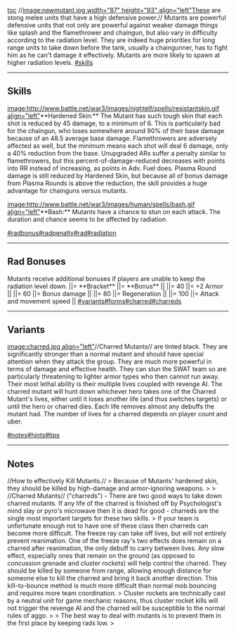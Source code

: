 [toc](toc "wikilink") //[image:newmutant.jpg width="87" height="93"
align="left"These](image:newmutant.jpg_width="87"_height="93"_align="left" "wikilink")
are stong melee units that have a high defensive power.// Mutants are
powerful defensive units that not only are powerful against weaker
damage things like splash and the flamethrower and chaingun, but also
vary in difficulty according to the radiation level. They are indeed
huge priorities for long range units to take down before the tank,
usually a chaingunner, has to fight him as he can't damage it
effectively. Mutants are more likely to spawn at higher radiation
levels. [\#skills](#skills "wikilink")

------------------------------------------------------------------------

## Skills

[image:<http://www.battle.net/war3/images/nightelf/spells/resistantskin.gif>
align="left"](image:http:/www.battle.net/war3/images/nightelf/spells/resistantskin.gif_align="left" "wikilink")\*\*Hardened
Skin:\*\* The Mutant has such tough skin that each shot is reduced by 45
damage, to a minimum of 6. This is particularly bad for the chaingun,
who loses somewhere around 90% of their base damage because of an 48.5
average base damage. Flamethrowers are adversely affected as well, but
the minimum means each shot will deal 6 damage, only a 40% reduction
from the base. Unupgraded ARs suffer a penalty similar to flamethrowers,
but this percent-of-damage-reduced decreases with points into RR instead
of increasing, as points in Adv. Fuel does. Plasma Round damage is still
reduced by Hardened Skin, but because all of bonus damage from Plasma
Rounds is above the reduction, the skill provides a huge advantage for
chainguns versus mutants.

[image:<http://www.battle.net/war3/images/human/spells/bash.gif>
align="left"](image:http:/www.battle.net/war3/images/human/spells/bash.gif_align="left" "wikilink")\*\*Bash:\*\*
Mutants have a chance to stun on each attack. The duration and chance
seems to be affected by radiation.

[\#radbonus](#radbonus "wikilink")[\#radpenalty](#radpenalty "wikilink")[\#rad](#rad "wikilink")[\#radiation](#radiation "wikilink")

------------------------------------------------------------------------

## Rad Bonuses

Mutants receive additional bonuses if players are unable to keep the
radiation level down. \|\|= \*\*Bracket\*\* \|\|= \*\*Bonus\*\* \|\|
\|\|= 40 \|\|= +2 Armor \|\| \|\|= 60 \|\|= Bonus damage \|\| \|\|= 80
\|\|= Regeneration \|\| \|\|= 100 \|\|= Attack and movement speed \|\|
[\#variants](#variants "wikilink")[\#forms](#forms "wikilink")[\#charred](#charred "wikilink")[\#charreds](#charreds "wikilink")

------------------------------------------------------------------------

## Variants

[image:charred.jpg
align="left"](image:charred.jpg_align="left" "wikilink")//Charred
Mutants// are tinted black. They are significantly stronger than a
normal mutant and should have special attention when they attack the
group. They are much more powerful in terms of damage and effective
health. They can stun the SWAT team so are particularly threatening to
lighter armor types who then cannot run away. Their most lethal ability
is their multiple lives coupled with revenge AI. The charred mutant will
hunt down whichever hero takes one of the Charred Mutant's lives, either
until it loses another life (and thus switches targets) or until the
hero or charred dies. Each life removes almost any debuffs the mutant
had. The number of lives for a charred depends on player count and uber.

[\#notes](#notes "wikilink")[\#hints](#hints "wikilink")[\#tips](#tips "wikilink")

------------------------------------------------------------------------

## Notes

//How to effectively Kill Mutants.// \> Because of Mutants' hardened
skin, they should be killed by high-damage and armor-ignoring weapons.
\> \> //Charred Mutants// ("charreds") - There are two good ways to take
down charred mutants. If any life of the charred is finished off by
Psychologist's mind slay or pyro's microwave then it is dead for good -
charreds are the single most important targets for these two skills. \>
If your team is unfortunate enough not to have one of these class then
charreds can become more difficult. The freeze ray can take off lives,
but will not entirely prevent reanimation. One of the freeze ray's two
effects does remain on a charred after reanimation, the only debuff to
carry between lives. Any slow effect, especially ones that remain on the
ground (as opposed to concussion grenade and cluster rockets) will help
control the charred. They should be killed by someone from range,
allowing enough distance for someone else to kill the charred and bring
it back another direction. This kill-to-bounce method is much more
difficult than normal mob bouncing and requires more team coordination.
\> Cluster rockets are technically cast by a neutral unit for game
mechanic reasons, thus cluster rocket kills will not trigger the revenge
AI and the charred will be susceptible to the normal rules of aggo. \>
\> The best way to deal with mutants is to prevent them in the first
place by keeping rads low. \>